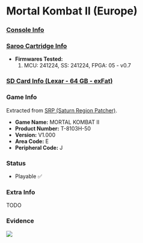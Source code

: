 # Mortal Kombat II (Europe)

### [Console Info](../../../../../Info/Consoles/VA13/README.md)

### [Saroo Cartridge Info](../../../../../Info/Cartridges/GuangzhouSanStarOnlineShop/1.6/README.md)

- <b>Firmwares Tested:</b>
  1. MCU: 241224, SS: 241224, FPGA: 05 - v0.7

### [SD Card Info (Lexar - 64 GB - exFat)](../../../../../Info/SdCards/Lexar/64GB/exfat/README.md)

### Game Info

Extracted from [SRP (Saturn Region Patcher)](https://segaxtreme.net/resources/saturn-region-patcher.81/download).

- <b>Game Name:</b> MORTAL KOMBAT II
- <b>Product Number:</b> T-8103H-50
- <b>Version:</b> V1.000
- <b>Area Code:</b> E
- <b>Peripheral Code:</b> J

### Status

- Playable :white_check_mark:

### Extra Info

TODO

### Evidence

[![](https://img.youtube.com/vi/9_02Dem4mtk/0.jpg)](https://www.youtube.com/watch?v=9_02Dem4mtk)
